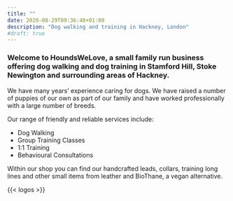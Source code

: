 ```yaml
---
title: ""
date: 2020-08-29T09:36:48+01:00
description: "Dog walking and training in Hackney, London"
#draft: true
---
```


### Welcome to HoundsWeLove, a small family run business offering dog walking and dog training in Stamford Hill, Stoke Newington and surrounding areas of Hackney.

We have many years’ experience caring for dogs. We have raised a number of puppies of our own as part of our family and have worked professionally with a large number of breeds.

Our range of friendly and reliable services include:

- Dog Walking
- Group Training Classes
- 1:1 Training
- Behavioural Consultations

Within our shop you can find our handcrafted leads, collars, training long lines and other small items from leather and BioThane, a vegan alternative.

{{< logos >}}


